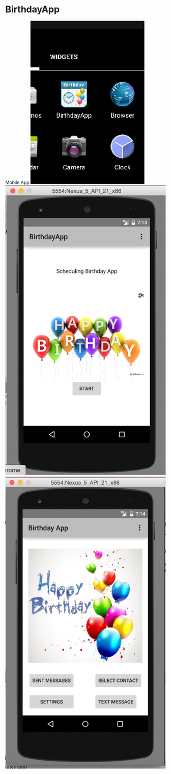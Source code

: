 # BirthdayApp
Mobile App
![ScreenShot](https://github.com/Satyajith/BirthdayApp/blob/master/ScreenShots/Screen%20Shot%202015-03-03%20at%2019.24.45.png)
![ScreenShot](https://github.com/Satyajith/BirthdayApp/blob/master/ScreenShots/Screen%20Shot%202015-03-03%20at%2019.13.38.png)
![ScreenShot](https://github.com/Satyajith/BirthdayApp/blob/master/ScreenShots/Screen%20Shot%202015-03-03%20at%2019.14.00.png)



